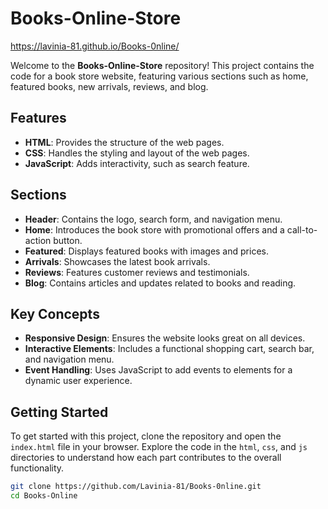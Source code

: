 # Books-Online-Store
 https://lavinia-81.github.io/Books-0nline/
 

Welcome to the **Books-Online-Store** repository! This project contains the code for a book store website, featuring various sections such as home, featured books, new arrivals, reviews, and blog.

## Features

- **HTML**: Provides the structure of the web pages.
- **CSS**: Handles the styling and layout of the web pages.
- **JavaScript**: Adds interactivity, such as search feature.

## Sections

- **Header**: Contains the logo, search form, and navigation menu.
- **Home**: Introduces the book store with promotional offers and a call-to-action button.
- **Featured**: Displays featured books with images and prices.
- **Arrivals**: Showcases the latest book arrivals.
- **Reviews**: Features customer reviews and testimonials.
- **Blog**: Contains articles and updates related to books and reading.

## Key Concepts

- **Responsive Design**: Ensures the website looks great on all devices.
- **Interactive Elements**: Includes a functional shopping cart, search bar, and navigation menu.
- **Event Handling**: Uses JavaScript to add events to elements for a dynamic user experience.

## Getting Started

To get started with this project, clone the repository and open the `index.html` file in your browser. Explore the code in the `html`, `css`, and `js` directories to understand how each part contributes to the overall functionality.

```bash
git clone https://github.com/Lavinia-81/Books-0nline.git
cd Books-Online
